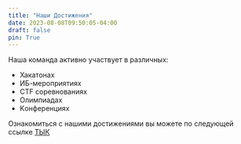 ```yaml
---
title: "Наши Достижения"
date: 2023-08-08T09:50:05-04:00
draft: false
pin: True
---
```

<!--more-->
Наша команда активно участвует в различных: 
- Хакатонаx
- ИБ-мероприятиях
- CTF соревнованиях 
- Oлимпиадах
- Kонференциях

Ознакомиться с нашими достижениями вы можете по следующей ссылке [ТЫК](https://vk.com/albums-83710188)
